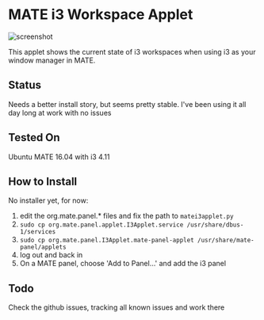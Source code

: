 # MATE i3 Workspace Applet

![screenshot](https://raw.github.com/city41/mate-i3-applet/master/screenshot.png)

This applet shows the current state of i3 workspaces when using i3 as your window manager in MATE.

## Status

Needs a better install story, but seems pretty stable. I've been using it all day long at work with no issues

## Tested On

Ubuntu MATE 16.04 with i3 4.11

## How to Install

No installer yet, for now:

1. edit the org.mate.panel.* files and fix the path to `matei3applet.py`
2. `sudo cp org.mate.panel.applet.I3Applet.service /usr/share/dbus-1/services`
3. `sudo cp org.mate.panel.I3Applet.mate-panel-applet /usr/share/mate-panel/applets`
4. log out and back in
5. On a MATE panel, choose 'Add to Panel...' and add the i3 panel

## Todo

Check the github issues, tracking all known issues and work there

